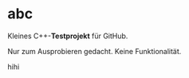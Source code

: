 # abc

Kleines C++-**Testprojekt** für GitHub.

Nur zum Ausprobieren gedacht. Keine Funktionalität.

hihi
